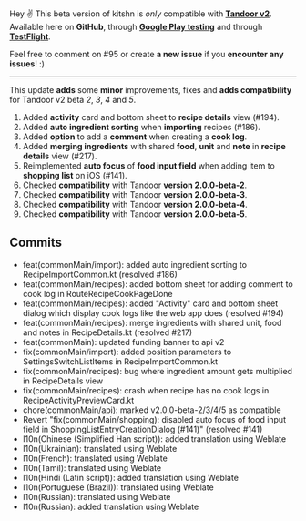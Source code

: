Hey ✌️
This beta version of kitshn is *only* compatible with **[Tandoor v2](https://github.com/TandoorRecipes/recipes/releases/tag/2.0.0-beta-1)**.
Available here on **GitHub**, through **[Google Play testing](https://play.google.com/apps/testing/de.kitshn.android)** and through **[TestFlight](https://testflight.apple.com/join/zx1xzSMg)**.

Feel free to comment on #95 or create **a new issue** if you **encounter any issues**! :)

---

This update **adds** some **minor** improvements, fixes and **adds compatibility** for Tandoor v2 beta _2_, _3_, _4_ and _5_.

1. Added **activity** card and bottom sheet to **recipe details** view (#194).
2. Added **auto ingredient sorting** when **importing** recipes (#186).
3. Added **option** to add a **comment** when creating a **cook log**.
4. Added **merging ingredients** with shared **food**, **unit** and **note** in **recipe details** view (#217).
5. Reimplemented **auto focus** of **food input field** when adding item to **shopping list** on iOS (#141).
6. Checked **compatibility** with Tandoor **version 2.0.0-beta-2**.
7. Checked **compatibility** with Tandoor **version 2.0.0-beta-3**.
8. Checked **compatibility** with Tandoor **version 2.0.0-beta-4**.
9. Checked **compatibility** with Tandoor **version 2.0.0-beta-5**.

## Commits

- feat(commonMain/import): added auto ingredient sorting to RecipeImportCommon.kt (resolved #186)
- feat(commonMain/recipes): added bottom sheet for adding comment to cook log in RouteRecipeCookPageDone
- feat(commonMain/recipes): added "Activity" card and bottom sheet dialog which display cook logs like the web app does (resolved #194)
- feat(commonMain/recipes): merge ingredients with shared unit, food and notes in RecipeDetails.kt (resolved #217)
- feat(commonMain): updated funding banner to api v2
- fix(commonMain/import): added position parameters to SettingsSwitchListItems in RecipeImportCommon.kt
- fix(commonMain/recipes): bug where ingredient amount gets multiplied in RecipeDetails view
- fix(commonMain/recipes): crash when recipe has no cook logs in RecipeActivityPreviewCard.kt
- chore(commonMain/api): marked v2.0.0-beta-2/3/4/5 as compatible
- Revert "fix(commonMain/shopping): disabled auto focus of food input field in ShoppingListEntryCreationDialog (#141)" (resolved #141)
- l10n(Chinese (Simplified Han script)): added translation using Weblate
- l10n(Ukrainian): translated using Weblate
- l10n(French): translated using Weblate
- l10n(Tamil): translated using Weblate
- l10n(Hindi (Latin script)): added translation using Weblate
- l10n(Portuguese (Brazil)): translated using Weblate
- l10n(Russian): translated using Weblate
- l10n(Russian): added translation using Weblate